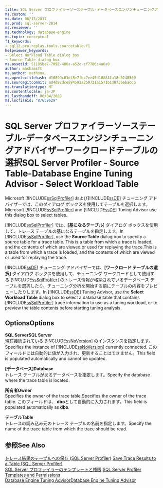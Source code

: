 ```yaml
---
title: SQL Server プロファイラーソーステーブル-データベースエンジンチューニングアドバイザーワークロードテーブルの選択 |Microsoft Docs
ms.custom: ''
ms.date: 06/13/2017
ms.prod: sql-server-2014
ms.reviewer: ''
ms.technology: database-engine
ms.topic: conceptual
f1_keywords:
- sql12.pro.replay.tools.sourcetable.f1
helpviewer_keywords:
- Select Workload Table dialog box
- Source Table dialog box
ms.assetid: 51185be7-7092-480a-a52c-cf7786c4a0a0
author: mashamsft
ms.author: mathoma
ms.openlocfilehash: d10899c01df8e7fbc7ee45d108841a18d3248500
ms.sourcegitcommit: ad4d92dce894592a259721a1571b1d8736abacdb
ms.translationtype: MT
ms.contentlocale: ja-JP
ms.lasthandoff: 08/04/2020
ms.locfileid: "87639629"
---
```

# <a name="sql-server-profiler---source-table-database-engine-tuning-advisor---select-workload-table"></a><span data-ttu-id="99273-102">SQL Server プロファイラーソーステーブル-データベースエンジンチューニングアドバイザーワークロードテーブルの選択</span><span class="sxs-lookup"><span data-stu-id="99273-102">SQL Server Profiler - Source Table-Database Engine Tuning Advisor - Select Workload Table</span></span>
  <span data-ttu-id="99273-103">Microsoft [!INCLUDE[ssSqlProfiler](../includes/sssqlprofiler-md.md)] および[!INCLUDE[ssDE](../includes/ssde-md.md)] チューニング アドバイザーでは、このダイアログ ボックスを使用してテーブルを選択します。</span><span class="sxs-lookup"><span data-stu-id="99273-103">Microsoft [!INCLUDE[ssSqlProfiler](../includes/sssqlprofiler-md.md)] and [!INCLUDE[ssDE](../includes/ssde-md.md)] Tuning Advisor use this dialog box to select tables.</span></span>  
  
 <span data-ttu-id="99273-104">[!INCLUDE[ssSqlProfiler](../includes/sssqlprofiler-md.md)] では、**[基になるテーブル]** ダイアログ ボックスを使用して、トレース テーブルの基になるテーブルを指定します。</span><span class="sxs-lookup"><span data-stu-id="99273-104">In [!INCLUDE[ssSqlProfiler](../includes/sssqlprofiler-md.md)], use the **Source Table** dialog box to specify a source table for a trace table.</span></span> <span data-ttu-id="99273-105">This is a table from which a trace is loaded, and the contents of which are viewed or used for replaying the trace.</span><span class="sxs-lookup"><span data-stu-id="99273-105">This is a table from which a trace is loaded, and the contents of which are viewed or used for replaying the trace.</span></span>  
  
 <span data-ttu-id="99273-106">[!INCLUDE[ssDE](../includes/ssde-md.md)] チューニング アドバイザーでは、**[ワークロード テーブルの選択]** ダイアログ ボックスを使用して、チューニング ワークロードとして使用する [!INCLUDE[ssSqlProfiler](../includes/sssqlprofiler-md.md)] のトレース情報が格納されているデータベース テーブルを選択したり、チューニング分析を開始する前にテーブルの内容をプレビューしたりします。</span><span class="sxs-lookup"><span data-stu-id="99273-106">In [!INCLUDE[ssDE](../includes/ssde-md.md)] Tuning Advisor, use the **Select Workload Table** dialog box to select a database table that contains [!INCLUDE[ssSqlProfiler](../includes/sssqlprofiler-md.md)] trace information to use as a tuning workload, or to preview the table contents before starting tuning analysis.</span></span>  
  
## <a name="options"></a><span data-ttu-id="99273-107">Options</span><span class="sxs-lookup"><span data-stu-id="99273-107">Options</span></span>  
 <span data-ttu-id="99273-108">**SQL Server**</span><span class="sxs-lookup"><span data-stu-id="99273-108">**SQL Server**</span></span>  
 <span data-ttu-id="99273-109">現在接続されている [!INCLUDE[ssNoVersion](../includes/ssnoversion-md.md)] のインスタンスを指定します。</span><span class="sxs-lookup"><span data-stu-id="99273-109">Specifies the instance of [!INCLUDE[ssNoVersion](../includes/ssnoversion-md.md)] currently connected.</span></span> <span data-ttu-id="99273-110">このフィールドには自動的に値が入力され、更新することはできません。</span><span class="sxs-lookup"><span data-stu-id="99273-110">This field is populated automatically and cannot be updated.</span></span>  
  
 <span data-ttu-id="99273-111">**[データベース]**</span><span class="sxs-lookup"><span data-stu-id="99273-111">**Database**</span></span>  
 <span data-ttu-id="99273-112">トレース テーブルがあるデータベースを指定します。</span><span class="sxs-lookup"><span data-stu-id="99273-112">Specify the database where the trace table is located.</span></span>  
  
 <span data-ttu-id="99273-113">**所有者**</span><span class="sxs-lookup"><span data-stu-id="99273-113">**Owner**</span></span>  
 <span data-ttu-id="99273-114">Specifies the owner of the trace table.</span><span class="sxs-lookup"><span data-stu-id="99273-114">Specifies the owner of the trace table.</span></span> <span data-ttu-id="99273-115">このフィールドは、 **dbo**として自動的に入力されます。</span><span class="sxs-lookup"><span data-stu-id="99273-115">This field is populated automatically as **dbo**.</span></span>  
  
 <span data-ttu-id="99273-116">**テーブル**</span><span class="sxs-lookup"><span data-stu-id="99273-116">**Table**</span></span>  
 <span data-ttu-id="99273-117">トレースの読み込み元のトレース テーブルの名前を指定します。</span><span class="sxs-lookup"><span data-stu-id="99273-117">Specify the name of the trace table from which the trace should be read.</span></span>  
  
## <a name="see-also"></a><span data-ttu-id="99273-118">参照</span><span class="sxs-lookup"><span data-stu-id="99273-118">See Also</span></span>  
 <span data-ttu-id="99273-119">[トレース結果のテーブルへの保存 &#40;SQL Server Profiler&#41;](../tools/sql-server-profiler/save-trace-results-to-a-table-sql-server-profiler.md) </span><span class="sxs-lookup"><span data-stu-id="99273-119">[Save Trace Results to a Table &#40;SQL Server Profiler&#41;](../tools/sql-server-profiler/save-trace-results-to-a-table-sql-server-profiler.md) </span></span>  
 <span data-ttu-id="99273-120">[SQL Server プロファイラーのテンプレートと権限](../tools/sql-server-profiler/sql-server-profiler-templates-and-permissions.md) </span><span class="sxs-lookup"><span data-stu-id="99273-120">[SQL Server Profiler Templates and Permissions](../tools/sql-server-profiler/sql-server-profiler-templates-and-permissions.md) </span></span>  
 [<span data-ttu-id="99273-121">Database Engine Tuning Advisor</span><span class="sxs-lookup"><span data-stu-id="99273-121">Database Engine Tuning Advisor</span></span>](../relational-databases/performance/database-engine-tuning-advisor.md)  
  
  

